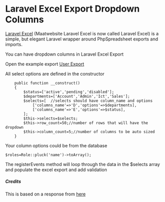 # Laravel Excel Export Dropdown Columns

[Laravel Excel](https://github.com/SpartnerNL/Laravel-Excel) (Maatwebsite Laravel Excel is now called Laravel Excel) 
is a simple, but elegant Laravel wrapper around PhpSpreadsheet exports and imports.

You can have dropdown columns in Laravel Excel Export

Open the example export [User Export](https://github.com/timoye/maatwebsite-laravel-excel-export-dropdown-columns/blob/master/UserExport.php)

All select options are defined in the constructor

```
    public function __construct()
    {
        $status=['active','pending','disabled'];
        $departments=['Account','Admin','Ict','Sales'];
        $selects=[  //selects should have column_name and options
            ['columns_name'=>'D','options'=>$departments],
            ['columns_name'=>'E','options'=>$status],
        ];
        $this->selects=$selects;
        $this->row_count=50;//number of rows that will have the dropdown
        $this->column_count=5;//number of columns to be auto sized
    }
```

Your column options could be from the database

```
$roles=Role::pluck('name')->toArray();
```

The registerEvents method will loop through the data in the $selects array and populate the excel export and add validation


##### Credits
This is based on a response from [here](https://stackoverflow.com/questions/59061090/maatwebsite-laravel-excel-export-columns-with-drop-down-list)
